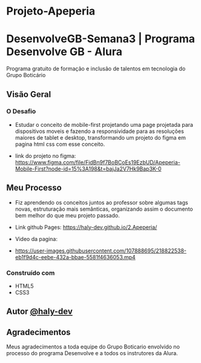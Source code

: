 # Projeto-Apeperia

# DesenvolveGB-Semana3 | Programa Desenvolve GB - Alura 

Programa gratuito de formação e inclusão de talentos em tecnologia do Grupo Boticário

## Visão Geral

### O Desafio

- Estudar o conceito de mobile-first projetando uma page projetada para dispositivos moveis e fazendo a responsividade para as resoluções maiores de tablet e desktop, transformando um projeto do figma em pagina html css com esse conceito.

- link do projeto no figma: https://www.figma.com/file/FidBn9f7BoBCoEs19EzbUD/Apeperia-Mobile-First?node-id=15%3A198&t=bajJa2V7Hk9Bap3K-0

## Meu Processo

- Fiz aprendendo os conceitos juntos ao professor sobre algumas tags novas, estruturação mais semânticas, organizando assim o documento bem melhor do que meu projeto passado.

- Link github Pages: https://haly-dev.github.io/2.Apeperia/

- Video da pagina:

- https://user-images.githubusercontent.com/107888695/218822538-eb1f9d4c-eebe-432a-bbae-5581f4636053.mp4



### Construído com

- HTML5
- CSS3

## Autor [@haly-dev](https://www.linkedin.com/in/halysson-franca/)

## Agradecimentos

Meus agradecimentos a toda equipe do Grupo Boticario envolvido no processo do programa Desenvolve e a todos os instrutores da Alura.


